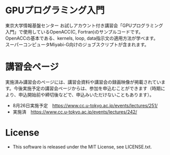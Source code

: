 # GPUプログラミング入門

東京大学情報基盤センター お試しアカウント付き講習会「GPUプログラミング入門」で使用しているOpenACC(C, Fortran)のサンプルコードです。  
OpenACCの基本である、kernels, loop, data指示文の適用方法が学べます。  
スーパーコンピュータMiyabi-G向けのジョブスクリプトが含まれます。    

# 講習会ページ
実施済み講習会のページには、講習会資料や講習会の録画映像が掲載されています。今後実施予定の講習会ページからは、参加を申込むことができます（時期により、申込開始前や締切後などで、申込みいただけないこともあります）。
* 8月26日実施予定　https://www.cc.u-tokyo.ac.jp/events/lectures/251/
* 実施済　https://www.cc.u-tokyo.ac.jp/events/lectures/242/

# License
* This software is released under the MIT License, see LICENSE.txt.
